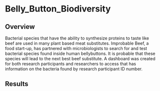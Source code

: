 # Belly_Button_Biodiversity

## Overview
  Bacterial species that have the ability to synthesize proteins to taste like beef are used in many plant based meat substitutes. Improbable Beef, a food start-up, has partnered with microbiologists to search for and test bacterial species found inside human bellybuttons. It is probable that these species will lead to the next best beef substitute. A dashboard was created for both research participants and researchers to access that has information on the bacteria found by research participant ID number.    


## Results
